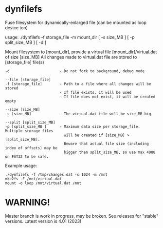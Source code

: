 # dynfilefs
Fuse filesystem for dynamically-enlarged file (can be mounted as loop device too)

usage: ./dynfilefs -f storage_file -m mount_dir [ -s size_MB ] [ -p split_size_MB ] [ -d ]

Mount filesystem to [mount_dir], provide a virtual file [mount_dir]/virtual.dat of size [size_MB]
All changes made to virtual.dat file are stored to [storage_file] file(s)

    -d                       - Do not fork to background, debug mode

    --file [storage_file]
    -f [storage_file]        - Path to a file where all changes will be stored
                             - If file exists, it will be used
                             - If file does not exist, it will be created empty

    --size [size_MB]
    -s [size_MB]             - The virtual.dat file will be size_MB big

    --split [split_size_MB]
    -p [split_size_MB ]      - Maximum data size per storage_file. Multiple storage files
                               will be created if [size_MB] > [split_size_MB].
                               Beware that actual file size (including index of offsets) may be
                               bigger than split_size_MB, so use max 4088 on FAT32 to be safe.

Example usage:

    ./dynfilefs -f /tmp/changes.dat -s 1024 -m /mnt
    mke2fs -F /mnt/virtual.dat
    mount -o loop /mnt/virtual.dat /mnt




# WARNING!


Master branch is work in progress, may be broken. See releases for "stable" versions.
Latest version is 4.01 (2023)

